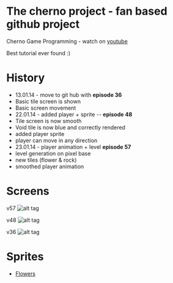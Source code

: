 # The cherno project - fan based github project
Cherno Game Programming - watch on [youtube](http://www.youtube.com/watch?v=GFYT7Lqt1h8&feature=share&list=SPlrATfBNZ98eOOCk2fOFg7Qg5yoQfFAdf)

Best tutorial ever found :)

# History
* 13.01.14 - move to git hub with **episode 36**
 * Basic tile screen is shown
 * Basic screen movement
* 22.01.14 - added player + sprite -- **episode 48**
 * Tile screen is now smooth
 * Void tile is now blue and correctly rendered
 * added player sprite 
 * player can move in any direction
* 23.01.14 - player animation + level **episode 57**
 * level generation on pixel base
 * new tiles (flower & rock)
 * smoothed player animation

# Screens
v57
![alt tag](https://raw.github.com/tsarnow/cherno/master/docu/57/current_state.png)

v48
![alt tag](https://raw.github.com/tsarnow/cherno/master/docu/48/current_state.png)

v36
![alt tag](https://raw.github.com/tsarnow/cherno/master/docu/36/current_state.png)


# Sprites
* [Flowers](http://strategywiki.org/wiki/Category:Animal_Crossing:_New_Leaf_flower_images)
